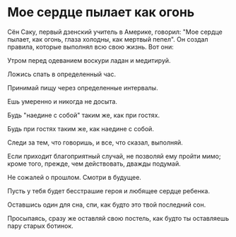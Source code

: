 # Мое сердце пылает как огонь

Сён Саку, первый дзенский учитель в Америке, говорил: "Мое сердце пылает, как огонь, глаза холодны, как мертвый пепел". Он создал правила, которые выполнял всю свою жизнь. Вот они:

Утром перед одеванием воскури ладан и медитируй.

Ложись спать в определенный час.

Принимай пищу через определенные интервалы.

Ешь умеренно и никогда не досыта.

Будь "наедине с собой" таким же, как при гостях.

Будь при гостях таким же, как наедине с собой.

Следи за тем, что говоришь, и все, что сказал, выполняй.

Если приходит благоприятный случай, не позволяй ему пройти мимо; кроме того, прежде, чем действовать, дважды подумай.

Не сожалей о прошлом. Смотри в будущее.

Пусть у тебя будет бесстрашие героя и любящее сердце ребенка.

Оставшись один для сна, спи, как будто это твой последний сон.

Просыпаясь, сразу же оставляй свою постель, как будто ты оставляешь пару старых ботинок.
